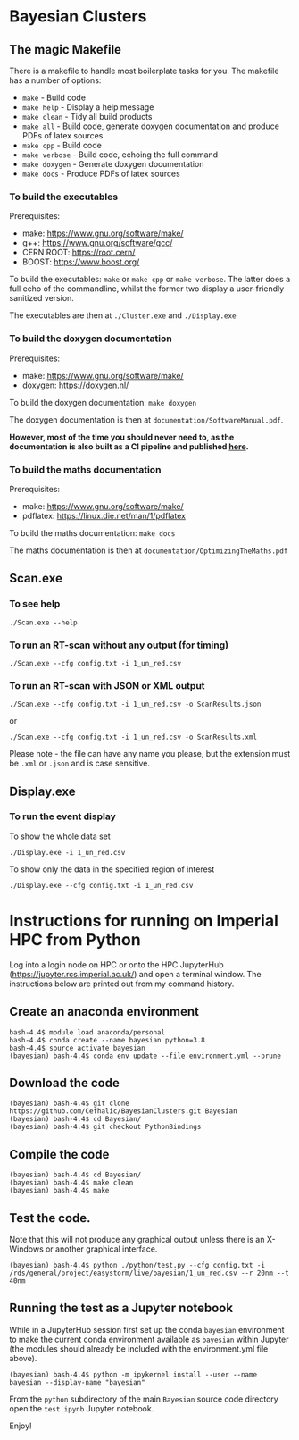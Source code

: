 # Bayesian Clusters

## The magic Makefile

There is a makefile to handle most boilerplate tasks for you. The makefile has a number of options:

  * `make`                - Build code
  * `make help`           - Display a help message
  * `make clean`          - Tidy all build products
  * `make all`            - Build code, generate doxygen documentation and produce PDFs of latex sources
  * `make cpp`            - Build code
  * `make verbose`        - Build code, echoing the full command
  * `make doxygen`        - Generate doxygen documentation
  * `make docs`           - Produce PDFs of latex sources

### To build the executables

Prerequisites:
 * make: https://www.gnu.org/software/make/
 * g++: https://www.gnu.org/software/gcc/
 * CERN ROOT: https://root.cern/
 * BOOST: https://www.boost.org/

To build the executables: `make` or `make cpp` or `make verbose`. The latter does a full echo of the commandline, whilst the former two display a user-friendly sanitized version.

The executables are then at `./Cluster.exe` and `./Display.exe`

### To build the doxygen documentation 

Prerequisites:
 * make: https://www.gnu.org/software/make/
 * doxygen: https://doxygen.nl/

To build the doxygen documentation: `make doxygen`

The doxygen documentation is then at `documentation/SoftwareManual.pdf`.

**However, most of the time you should never need to, as the documentation is also built as a CI pipeline and published [here](https://github.com/Cefhalic/BayesianClusters/raw/master/documentation/SoftwareManual.pdf).**

### To build the maths documentation 

Prerequisites:
 * make: https://www.gnu.org/software/make/ 
 * pdflatex: https://linux.die.net/man/1/pdflatex

To build the maths documentation: `make docs`

The maths documentation is then at `documentation/OptimizingTheMaths.pdf`

## Scan.exe
### To see help
```
./Scan.exe --help
```
### To run an RT-scan without any output (for timing)
```
./Scan.exe --cfg config.txt -i 1_un_red.csv
```

### To run an RT-scan with JSON or XML output
```
./Scan.exe --cfg config.txt -i 1_un_red.csv -o ScanResults.json
```
or
```
./Scan.exe --cfg config.txt -i 1_un_red.csv -o ScanResults.xml
```
Please note - the file can have any name you please, but the extension must be `.xml` or `.json` and is case sensitive.

## Display.exe

### To run the event display
To show the whole data set
```
./Display.exe -i 1_un_red.csv
```
To show only the data in the specified region of interest
```
./Display.exe --cfg config.txt -i 1_un_red.csv
```

# Instructions for running on Imperial HPC from Python

Log into a login node on HPC or onto the HPC JupyterHub (https://jupyter.rcs.imperial.ac.uk/) and open a terminal window.  The instructions below are printed out from my command history.

## Create an anaconda environment

```
bash-4.4$ module load anaconda/personal
bash-4.4$ conda create --name bayesian python=3.8
bash-4.4$ source activate bayesian
(bayesian) bash-4.4$ conda env update --file environment.yml --prune
```

## Download the code
```
(bayesian) bash-4.4$ git clone https://github.com/Cefhalic/BayesianClusters.git Bayesian
(bayesian) bash-4.4$ cd Bayesian/
(bayesian) bash-4.4$ git checkout PythonBindings
```

## Compile the code
```
(bayesian) bash-4.4$ cd Bayesian/
(bayesian) bash-4.4$ make clean
(bayesian) bash-4.4$ make
```

## Test the code.  

Note that this will not produce any graphical output unless there is an X-Windows or another graphical interface.

```
(bayesian) bash-4.4$ python ./python/test.py --cfg config.txt -i /rds/general/project/easystorm/live/bayesian/1_un_red.csv --r 20nm --t 40nm
``` 

## Running the test as a Jupyter notebook

While in a JupyterHub session first set up the conda `bayesian` environment to make the current conda environment available as `bayesian` within Jupyter (the modules should already be included with the environment.yml file above).

```
(bayesian) bash-4.4$ python -m ipykernel install --user --name bayesian --display-name "bayesian"
```

From the `python` subdirectory of the main `Bayesian` source code directory open the `test.ipynb` Jupyter notebook.

Enjoy!
